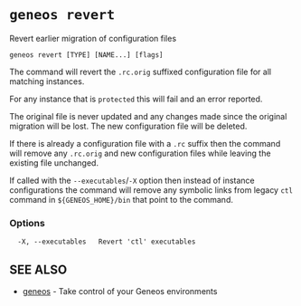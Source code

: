 # `geneos revert`

Revert earlier migration of configuration files

```text
geneos revert [TYPE] [NAME...] [flags]
```

The command will revert the `.rc.orig` suffixed configuration file for
all matching instances.

For any instance that is `protected` this will fail and an error
reported.

The original file is never updated and any changes made since the
original migration will be lost. The new configuration file will be
deleted.

If there is already a configuration file with a `.rc` suffix then the
command will remove any `.rc.orig` and new configuration files while
leaving the existing file unchanged.

If called with the `--executables`/`-X` option then instead of instance
configurations the command will remove any symbolic links from legacy
`ctl` command in `${GENEOS_HOME}/bin` that point to the command.

### Options

```text
  -X, --executables   Revert 'ctl' executables
```

## SEE ALSO

* [geneos](geneos.md)	 - Take control of your Geneos environments
